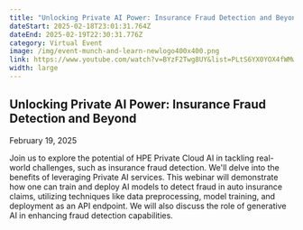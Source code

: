 ```yaml
---
title: "Unlocking Private AI Power: Insurance Fraud Detection and Beyond"
dateStart: 2025-02-18T23:01:31.764Z
dateEnd: 2025-02-19T22:30:31.776Z
category: Virtual Event
image: /img/event-munch-and-learn-newlogo400x400.png
link: https://www.youtube.com/watch?v=BYzF2Twg8UY&list=PLtS6YX0YOX4fWMwKbp9blyI1GLdXlbWjY
width: large
---
```

## Unlocking Private AI Power: Insurance Fraud Detection and Beyond

February 19, 2025

Join us to explore the potential of HPE Private Cloud AI in tackling real-world challenges, such as insurance fraud detection. We'll delve into the benefits of leveraging Private AI services. This webinar will demonstrate how one can train and deploy AI models to detect fraud in auto insurance claims, utilizing techniques like data preprocessing, model training, and deployment as an API endpoint. We will also discuss the role of generative AI in enhancing fraud detection capabilities.

